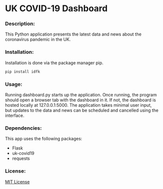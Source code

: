 # UK COVID-19 Dashboard

### Description:
This Python application presents the latest data and news about the coronavirus pandemic in the UK.

### Installation:
Installation is done via the package manager pip.
```bash
pip install idfk
```
### Usage:
Running dashboard.py starts up the application. Once running, the program should open a browser tab with the dashboard in it. If not, the dashboard is hosted locally at 127.0.0.1:5000.
The application takes minimal user input, but updates to the data and news can be scheduled and cancelled using the interface.

### Dependencies:
This app uses the following packages:
- Flask
- uk-covid19
- requests

### License:
[MIT License](https://mit-license.org/)